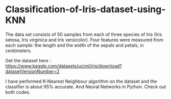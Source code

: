 # Classification-of-Iris-dataset-using-KNN

The data set consists of 50 samples from each of three species of Iris (Iris setosa, Iris virginica and Iris versicolor). Four features were measured from each sample: the length and the width of the sepals and petals, in centimeters.

Get the dataset here : https://www.kaggle.com/datasets/uciml/iris/download?datasetVersionNumber=2

I have performed K-Nearest Neighbour algorithm on the dataset and the classifier is about 95% accurate.
And Neural Networks in Python. Check out both codes. 
